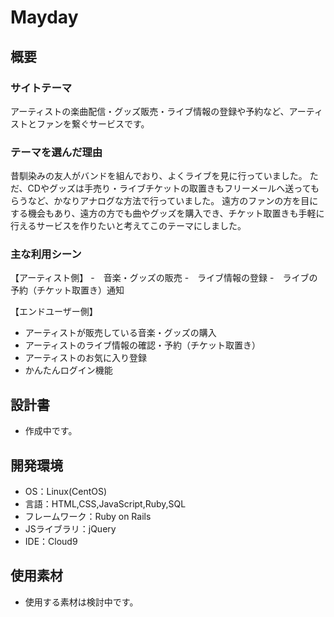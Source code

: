# Mayday

## 概要
### サイトテーマ
アーティストの楽曲配信・グッズ販売・ライブ情報の登録や予約など、アーティストとファンを繋ぐサービスです。

### テーマを選んだ理由
昔馴染みの友人がバンドを組んでおり、よくライブを見に行っていました。
ただ、CDやグッズは手売り・ライブチケットの取置きもフリーメールへ送ってもらうなど、かなりアナログな方法で行っていました。
遠方のファンの方を目にする機会もあり、遠方の方でも曲やグッズを購入でき、チケット取置きも手軽に行えるサービスを作りたいと考えてこのテーマにしました。

### 主な利用シーン
【アーティスト側】
-　音楽・グッズの販売
-　ライブ情報の登録
-　ライブの予約（チケット取置き）通知

【エンドユーザー側】
- アーティストが販売している音楽・グッズの購入
- アーティストのライブ情報の確認・予約（チケット取置き）
- アーティストのお気に入り登録
- かんたんログイン機能

## 設計書
- 作成中です。

## 開発環境
- OS：Linux(CentOS)
- 言語：HTML,CSS,JavaScript,Ruby,SQL
- フレームワーク：Ruby on Rails
- JSライブラリ：jQuery
- IDE：Cloud9

## 使用素材
- 使用する素材は検討中です。


